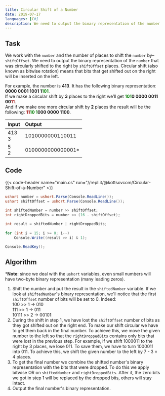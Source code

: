 ```yaml
---
title: Circular Shift of a Number
date: 2019-07-17
languages: [C#]
description: We need to output the binary representation of the number that was circularly shifted to the right.
---
```


## Task

We work with the `number` and the number of places to shift the `number` by–`shiftOffset`. We need to output the binary representation of the `number` that was circularly shifted to the right by `shiftOffset` places. Circular shift (also known as bitwise rotation) means that bits that get shifted out on the right will be inserted on the left.

For example, the number is **413**. It has the following binary representation: **0000 0001 1001 1<span style="color: #008000;">101</span>**.  
If we make a circular shift by **3** places to the right we’ll get **<span style="color: #008000;">101</span>0 0000 0011 00<span style="color: #a31515;">11</span>**.  
And if we make one more circular shift by **2** places the result will be the following: **<span style="color: #a31515;">11</span><span style="color: #008000;">10 1</span>000 0000 1100**.

| Input      | Output            |
| :--------- | :---------------- |
| 413<br>3   | 1010000000110011  |
| 5<br>2     | 0100000000000001* |

## Code

{{< code-header name="main.cs" run="//repl.it/@kottsovcom/Circular-Shift-of-a-Number" >}}
```csharp
ushort number = ushort.Parse(Console.ReadLine());
ushort shiftOffset = ushort.Parse(Console.ReadLine());

int shiftedNumber = number >> shiftOffset;
int rightDroppedBits = number << (16 - shiftOffset);
    
int result = shiftedNumber | rightDroppedBits;
    
for (int i = 15; i >= 0; i--)
    Console.Write((result >> i) & 1);

Console.ReadKey();
```

## Algorithm

***Note**: since we deal with the `ushort` variables, even small numbers will have two-byte binary representation (many leading zeros).

1. Shift the number and put the result in the `shiftedNumber` variable. If we look at `shiftedNumber`'s binary representation, we'll notice that the first `shiftOffset` number of bits will be set to 0. Indeed:  
100 >> 1 -> 010  
111 >> 1 -> 011  
10111 >> 2 -> 00101
2. During the shift in step 1, we have lost the `shiftOffset` number of bits as they got shifted out on the right end. To make our shift circular we have to get them back in the final number. To achieve this, we move the given number to the left so that the `rightDroppedBits` contains only bits that were lost in the previous step. For example, if we shift 1000011 to the right by 3 places, we lose 011. To save them, we have to turn 1000011 into 011. To achieve this, we shift the given number to the left by 7 - 3 = 4 places.
3. To get the final number we combine the shifted number's binary representation with the bits that were dropped. To do this we apply bitwise OR on `shiftedNumber` and `rightDroppedBits`. After it, the zero bits we got in step 1 will be replaced by the dropped bits, others will stay intact.
4. Output the final number's binary representation.